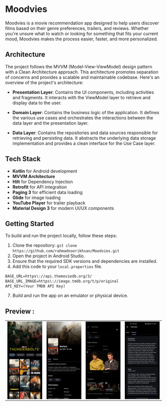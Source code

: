 # Moodvies
Moodvies is a movie recommendation app designed to help users discover films based on their genre preferences, trailers, and reviews. Whether you're unsure what to watch or looking for something that fits your current mood, Moodvies makes the process easier, faster, and more personalized.

## Architecture
The project follows the MVVM (Model-View-ViewModel) design pattern with a Clean Architecture approach. This architecture promotes separation of concerns and provides a scalable and maintainable codebase. Here's an overview of the project's architecture:

- **Presentation Layer**: Contains the UI components, including activities and fragments. It interacts with the ViewModel layer to retrieve and display data to the user.

- **Domain Layer**: Contains the business logic of the application. It defines the various use cases and orchestrates the interactions between the data layer and the presentation layer.

- **Data Layer**: Contains the repositories and data sources responsible for retrieving and persisting data. It abstracts the underlying data storage implementation and provides a clean interface for the Use Case layer.

## Tech Stack

- **Kotlin** for Android development
- **MVVM Architecture**
- **Hilt** for Dependency Injection
- **Retrofit** for API integration
- **Paging 3** for efficient data loading
- **Glide** for image loading
- **YouTube Player** for trailer playback
- **Material Design 3** for modern UI/UX components

## Getting Started
To build and run the project locally, follow these steps:

1. Clone the repository: `git clone https://github.com/rahmadnoorikhsan/Moodvies.git`
2. Open the project in Android Studio.
3. Ensure that the required SDK versions and dependencies are installed.
5. Add this code to your `local.properties` file.
```
BASE_URL=https\://api.themoviedb.org/3/
BASE_URL_IMAGE=https\://image.tmdb.org/t/p/original
API_KEY=(Your TMDB API Key)
```
7. Build and run the app on an emulator or physical device.

## Preview :
<table>
    <tr>
        <td><img src="https://raw.githubusercontent.com/rahmadnoorikhsan/Moodvies/refs/heads/master/screenshots/home.jpg" align="center" alt="4"</td>
        <td><img src="https://raw.githubusercontent.com/rahmadnoorikhsan/Moodvies/refs/heads/master/screenshots/detail.jpg" align="center" alt="4"</td>
        <td><img src="https://raw.githubusercontent.com/rahmadnoorikhsan/Moodvies/refs/heads/master/screenshots/trailer.jpg" align="center" alt="4"</td>
        <td><img src="https://raw.githubusercontent.com/rahmadnoorikhsan/Moodvies/refs/heads/master/screenshots/reviews.jpg" align="center" alt="4"</td>
    </tr>
<table>
